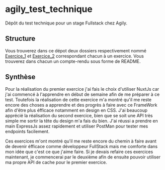 # agily_test_technique
Dépôt du test technique pour un stage Fullstack chez Agily.

## Structure
Vous trouverez dans ce dépot deux dossiers respectivement nommé [Exercice_1](/Exercice_1) et [Exercice_2](/Exercice_2) correspondant chacun à un exercice.
Vous trouverez dans chacun un compte-rendu sous forme de README. 

## Synthèse
Pour la réalisation du premier exercice j'ai fais le choix d'utiliser NuxtJs car j'ai commencé à l'apprendre en début de semaine afin de me préparer à ce test.
Toutefois la réalisation de cette exercice m'a montré qu'il me reste encore des choses a apprendre et des progrès à faire avec ce FrameWork afin d'être plus éfficace notamment en design en CSS.
J'ai beaucoup apprécié la réalisation du second exercice, bien que se soit une API très simple me sortir la tête du design m'a fais du bien.
J'ai réussi a prendre en main ExpressJs assez rapidement et utiliser PostMan pour tester mes endpoints facilement.

Ces exercices m'ont montré qu'il me reste encore du chemin à faire avant de devenir éfficace comme développeur FullStack mais me comforte dans mon idée que c'est ce que j'aime faire.
Si je devais refaire ces exercices maintenant, je commencerai par le deuxième afin de ensuite pouvoir utiliser ma propre API de cache pour le premier exercice.
